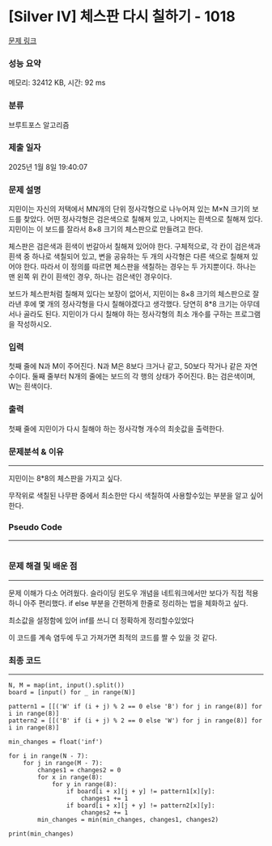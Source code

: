 # [Silver IV] 체스판 다시 칠하기 - 1018 

[문제 링크](https://www.acmicpc.net/problem/1018) 

### 성능 요약

메모리: 32412 KB, 시간: 92 ms

### 분류

브루트포스 알고리즘

### 제출 일자

2025년 1월 8일 19:40:07

### 문제 설명

<p>지민이는 자신의 저택에서 MN개의 단위 정사각형으로 나누어져 있는 M×N 크기의 보드를 찾았다. 어떤 정사각형은 검은색으로 칠해져 있고, 나머지는 흰색으로 칠해져 있다. 지민이는 이 보드를 잘라서 8×8 크기의 체스판으로 만들려고 한다.</p>

<p>체스판은 검은색과 흰색이 번갈아서 칠해져 있어야 한다. 구체적으로, 각 칸이 검은색과 흰색 중 하나로 색칠되어 있고, 변을 공유하는 두 개의 사각형은 다른 색으로 칠해져 있어야 한다. 따라서 이 정의를 따르면 체스판을 색칠하는 경우는 두 가지뿐이다. 하나는 맨 왼쪽 위 칸이 흰색인 경우, 하나는 검은색인 경우이다.</p>

<p>보드가 체스판처럼 칠해져 있다는 보장이 없어서, 지민이는 8×8 크기의 체스판으로 잘라낸 후에 몇 개의 정사각형을 다시 칠해야겠다고 생각했다. 당연히 8*8 크기는 아무데서나 골라도 된다. 지민이가 다시 칠해야 하는 정사각형의 최소 개수를 구하는 프로그램을 작성하시오.</p>

### 입력 

 <p>첫째 줄에 N과 M이 주어진다. N과 M은 8보다 크거나 같고, 50보다 작거나 같은 자연수이다. 둘째 줄부터 N개의 줄에는 보드의 각 행의 상태가 주어진다. B는 검은색이며, W는 흰색이다.</p>

### 출력 

 <p>첫째 줄에 지민이가 다시 칠해야 하는 정사각형 개수의 최솟값을 출력한다.</p>

###  문제분석 & 이유
---

지민이는 8*8의 체스판을 가지고 싶다. 

무작위로 색칠된 나무판 중에서 
최소한만 다시 색칠하여 사용할수있는 부분을 알고 싶어한다. 



###  Pseudo Code

---

```

```


### 문제 해결 및 배운 점
---
문제 이해가 다소 어려웠다. 
슬라이딩 윈도우 개념을 네트워크에서만 보다가 직접 적용하니 아주 편리했다. 
if else 부분을 간편하게 한줄로 정리하는 법을 체화하고 싶다. 

최소값을 설정함에 있어 inf를 쓰니 더 정확하게 정리할수있었다

이 코드를 계속 염두에 두고 가져가면 최적의 코드를 짤 수 있을 것 같다.

### 최종 코드
---

```
N, M = map(int, input().split())
board = [input() for _ in range(N)]

pattern1 = [[('W' if (i + j) % 2 == 0 else 'B') for j in range(8)] for i in range(8)]
pattern2 = [[('B' if (i + j) % 2 == 0 else 'W') for j in range(8)] for i in range(8)]

min_changes = float('inf')

for i in range(N - 7):
    for j in range(M - 7):
        changes1 = changes2 = 0
        for x in range(8):
            for y in range(8):
                if board[i + x][j + y] != pattern1[x][y]:
                    changes1 += 1
                if board[i + x][j + y] != pattern2[x][y]:
                    changes2 += 1
        min_changes = min(min_changes, changes1, changes2)

print(min_changes)

```